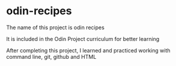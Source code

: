 # odin-recipes

The name of this project is odin recipes

It is included in the Odin Project curriculum for better learning

After completing this project, I learned and practiced working with command line, git, github and HTML